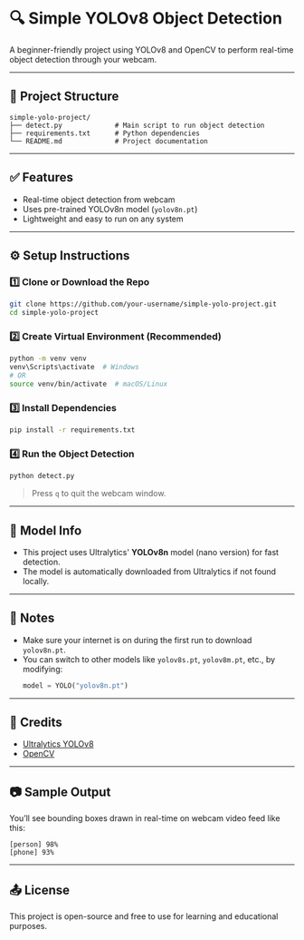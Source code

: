 
# 🔍 Simple YOLOv8 Object Detection

A beginner-friendly project using YOLOv8 and OpenCV to perform real-time object detection through your webcam.

---

## 📁 Project Structure

```
simple-yolo-project/
├── detect.py             # Main script to run object detection
├── requirements.txt      # Python dependencies
└── README.md             # Project documentation
```

---

## ✅ Features

- Real-time object detection from webcam
- Uses pre-trained YOLOv8n model (`yolov8n.pt`)
- Lightweight and easy to run on any system

---

## ⚙️ Setup Instructions

### 1️⃣ Clone or Download the Repo
```bash
git clone https://github.com/your-username/simple-yolo-project.git
cd simple-yolo-project
```

### 2️⃣ Create Virtual Environment (Recommended)
```bash
python -m venv venv
venv\Scripts\activate  # Windows
# OR
source venv/bin/activate  # macOS/Linux
```

### 3️⃣ Install Dependencies
```bash
pip install -r requirements.txt
```

### 4️⃣ Run the Object Detection
```bash
python detect.py
```

> Press `q` to quit the webcam window.

---

## 🧠 Model Info

- This project uses Ultralytics' **YOLOv8n** model (nano version) for fast detection.
- The model is automatically downloaded from Ultralytics if not found locally.

---

## 📌 Notes

- Make sure your internet is on during the first run to download `yolov8n.pt`.
- You can switch to other models like `yolov8s.pt`, `yolov8m.pt`, etc., by modifying:
  ```python
  model = YOLO("yolov8n.pt")
  ```

---

## 🙌 Credits

- [Ultralytics YOLOv8](https://github.com/ultralytics/ultralytics)
- [OpenCV](https://opencv.org/)

---

## 📷 Sample Output

You’ll see bounding boxes drawn in real-time on webcam video feed like this:

```
[person] 98%
[phone] 93%
```

---

## 📤 License

This project is open-source and free to use for learning and educational purposes.
